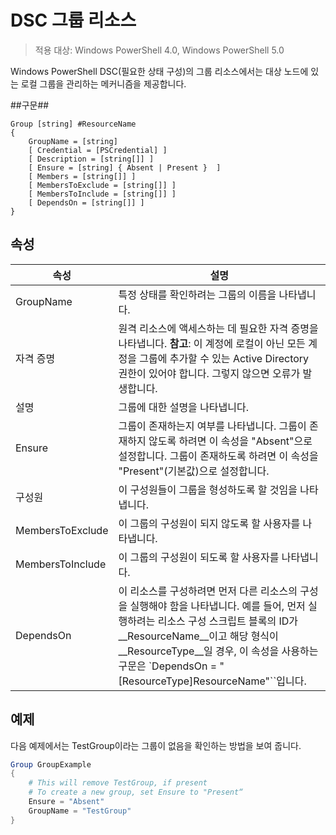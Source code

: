 # DSC 그룹 리소스

> 적용 대상: Windows PowerShell 4.0, Windows PowerShell 5.0

Windows PowerShell DSC(필요한 상태 구성)의 그룹 리소스에서는 대상 노드에 있는 로컬 그룹을 관리하는 메커니즘을 제공합니다.

##구문##
```
Group [string] #ResourceName
{
    GroupName = [string]
    [ Credential = [PSCredential] ]
    [ Description = [string[]] ]
    [ Ensure = [string] { Absent | Present }  ]
    [ Members = [string[]] ]
    [ MembersToExclude = [string[]] ]
    [ MembersToInclude = [string[]] ]
    [ DependsOn = [string[]] ]
}
```

## 속성

|  속성  |  설명   | 
|---|---| 
| GroupName| 특정 상태를 확인하려는 그룹의 이름을 나타냅니다.| 
| 자격 증명| 원격 리소스에 액세스하는 데 필요한 자격 증명을 나타냅니다. **참고**: 이 계정에 로컬이 아닌 모든 계정을 그룹에 추가할 수 있는 Active Directory 권한이 있어야 합니다. 그렇지 않으면 오류가 발생합니다.
| 설명| 그룹에 대한 설명을 나타냅니다.| 
| Ensure| 그룹이 존재하는지 여부를 나타냅니다. 그룹이 존재하지 않도록 하려면 이 속성을 "Absent"으로 설정합니다. 그룹이 존재하도록 하려면 이 속성을 "Present"(기본값)으로 설정합니다.| 
| 구성원| 이 구성원들이 그룹을 형성하도록 할 것임을 나타냅니다.| 
| MembersToExclude| 이 그룹의 구성원이 되지 않도록 할 사용자를 나타냅니다.| 
| MembersToInclude| 이 그룹의 구성원이 되도록 할 사용자를 나타냅니다.| 
| DependsOn | 이 리소스를 구성하려면 먼저 다른 리소스의 구성을 실행해야 함을 나타냅니다. 예를 들어, 먼저 실행하려는 리소스 구성 스크립트 블록의 ID가 __ResourceName__이고 해당 형식이 __ResourceType__일 경우, 이 속성을 사용하는 구문은 `DependsOn = "[ResourceType]ResourceName"``입니다.| 

## 예제

다음 예제에서는 TestGroup이라는 그룹이 없음을 확인하는 방법을 보여 줍니다. 

```powershell
Group GroupExample
{
    # This will remove TestGroup, if present
    # To create a new group, set Ensure to "Present“
    Ensure = "Absent"
    GroupName = "TestGroup"
}
```
<!--HONumber=Feb16_HO4-->
